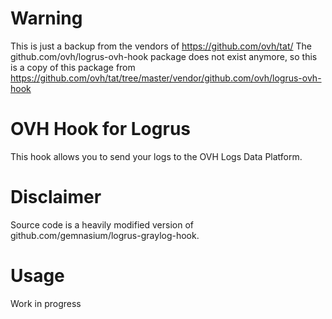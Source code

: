 # Warning

This is just a backup from the vendors of https://github.com/ovh/tat/
The github.com/ovh/logrus-ovh-hook package does not exist anymore, so this is a copy of this package from
https://github.com/ovh/tat/tree/master/vendor/github.com/ovh/logrus-ovh-hook

# OVH Hook for Logrus

This hook allows you to send your logs to the OVH Logs Data Platform.

# Disclaimer

Source code is a heavily modified version of github.com/gemnasium/logrus-graylog-hook.

# Usage

Work in progress
